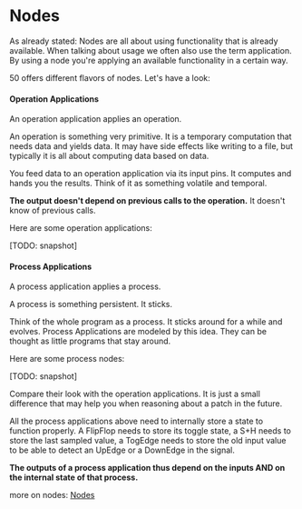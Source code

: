 # Nodes

As already stated: Nodes are all about using functionality that is already available. When talking about usage we often also use the term application. By using a node you're applying an available functionality in a certain way.

50 offers different flavors of nodes. Let's have a look:

#### Operation Applications

An operation application applies an operation.

An operation is something very primitive. It is a temporary computation that needs data and yields data. It may have side effects like writing to a file, but typically it is all about computing data based on data.

You feed data to an operation application via its input pins. It computes and hands you the results. Think of it as something volatile and temporal. 

**The output doesn't depend on previous calls to the operation.** It doesn't know of previous calls. 

Here are some operation applications:

[TODO: snapshot]

#### Process Applications

A process application applies a process.

A process is something persistent. It sticks.

Think of the whole program as a process. It sticks around for a while and evolves. Process Applications are modeled by this idea. They can be thought as little programs that stay around.

Here are some process nodes:

[TODO: snapshot]

Compare their look with the operation applications. It is just a small difference that may help you when reasoning about a patch in the future.

All the process applications above need to internally store a state to function properly. A FlipFlop needs to store its toggle state, a S+H needs to store the last sampled value, a TogEdge needs to store the old input value to be able to detect an UpEdge or a DownEdge in the signal.

**The outputs of a process application thus depend on the inputs AND on the internal state of that process.**

more on nodes: [Nodes](nodes.md)